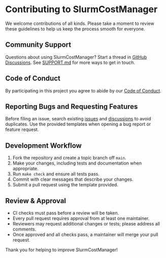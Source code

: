 # Contributing to SlurmCostManager

We welcome contributions of all kinds. Please take a moment to review these
guidelines to help us keep the process smooth for everyone.

## Community Support

Questions about using SlurmCostManager? Start a thread in
[GitHub Discussions](https://github.com/cockpit-project/SlurmCostManager/discussions).
See [SUPPORT.md](.github/SUPPORT.md) for more ways to get in touch.

## Code of Conduct

By participating in this project you agree to abide by our
[Code of Conduct](CODE_OF_CONDUCT.md).

## Reporting Bugs and Requesting Features

Before filing an issue, search existing [issues](https://github.com/cockpit-project/SlurmCostManager/issues)
and [discussions](https://github.com/cockpit-project/SlurmCostManager/discussions) to avoid duplicates.
Use the provided templates when opening a bug report or feature request.

## Development Workflow

1. Fork the repository and create a topic branch off `main`.
2. Make your changes, including tests and documentation when appropriate.
3. Run `make check` and ensure all tests pass.
4. Commit with clear messages that describe your changes.
5. Submit a pull request using the template provided.

## Review & Approval

* CI checks must pass before a review will be taken.
* Every pull request requires approval from at least one maintainer.
* Reviewers may request additional changes or tests; please address all comments.
* Once approved and all checks pass, a maintainer will merge your pull request.

Thank you for helping to improve SlurmCostManager!

